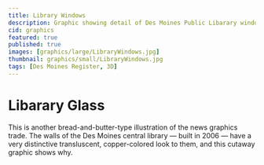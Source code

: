```yaml
---
title: Library Windows
description: Graphic showing detail of Des Moines Public Libarary windows
cid: graphics
featured: true
published: true
images: [graphics/large/LibraryWindows.jpg]
thumbnail: graphics/small/LibraryWindows.jpg
tags: [Des Moines Register, 3D]
---
```


# Libarary Glass

This is another bread-and-butter-type illustration of the news graphics trade. The walls of the Des Moines central library — built in 2006 — have a very distinctive transluscent, copper-colored look to them, and this cutaway graphic shows why.
